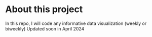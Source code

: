 # About this project
In this repo, I will code any informative data visualization (weekly or biweekly)
Updated soon in April 2024
